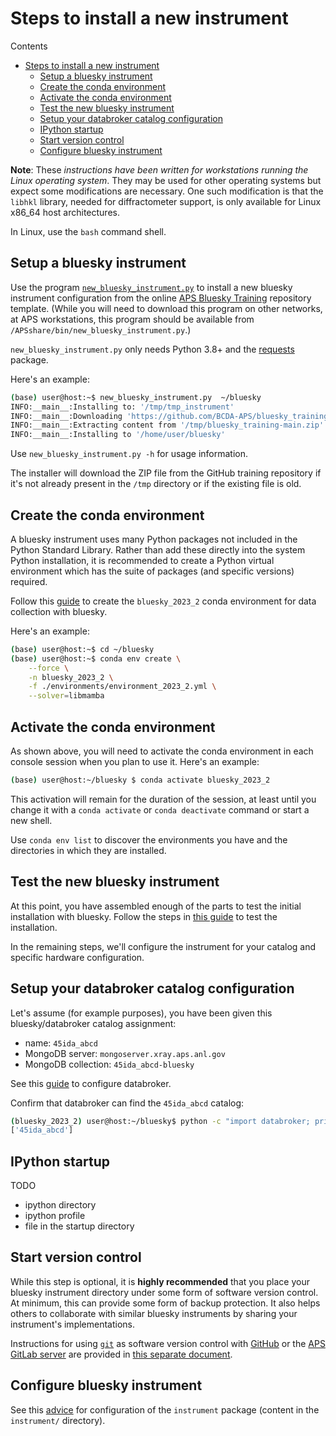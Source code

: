 # Steps to install a new instrument

Contents

- [Steps to install a new instrument](#steps-to-install-a-new-instrument)
  - [Setup a bluesky instrument](#setup-a-bluesky-instrument)
  - [Create the conda environment](#create-the-conda-environment)
  - [Activate the conda environment](#activate-the-conda-environment)
  - [Test the new bluesky instrument](#test-the-new-bluesky-instrument)
  - [Setup your databroker catalog configuration](#setup-your-databroker-catalog-configuration)
  - [IPython startup](#ipython-startup)
  - [Start version control](#start-version-control)
  - [Configure bluesky instrument](#configure-bluesky-instrument)

**Note**:  These *instructions have been written for workstations running the
Linux operating system*.  They may be used for other operating systems but
expect some modifications are necessary.  One such modification is that the
`libhkl` library, needed for diffractometer support, is only available for Linux
x86_64 host architectures.

In Linux, use the `bash` command shell.

## Setup a bluesky instrument

Use the program
[`new_bluesky_instrument.py`](https://github.com/BCDA-APS/bluesky_training/blob/main/resources/new_bluesky_instrument.py)
to install a new bluesky instrument configuration from the online [APS Bluesky
Training](https://github.com/BCDA-APS/bluesky_training) repository template.
(While you will need to download this program on other networks, at APS
workstations, this program should be available from
`/APSshare/bin/new_bluesky_instrument.py`.)

`new_bluesky_instrument.py` only needs Python 3.8+ and the
[requests](https://docs.python-requests.org/en/latest/index.html) package.

Here's an example:

```bash
(base) user@host:~$ new_bluesky_instrument.py  ~/bluesky
INFO:__main__:Installing to: '/tmp/tmp_instrument'
INFO:__main__:Downloading 'https://github.com/BCDA-APS/bluesky_training/archive/refs/heads/main.zip'
INFO:__main__:Extracting content from '/tmp/bluesky_training-main.zip'
INFO:__main__:Installing to '/home/user/bluesky'
```

Use `new_bluesky_instrument.py -h` for usage information.

The installer will download the ZIP file from the GitHub training repository if it's not already
present in the `/tmp` directory or if the existing file is old.

## Create the conda environment

A bluesky instrument uses many Python packages not included in the Python
Standard Library.  Rather than add these directly into the system Python
installation, it is recommended to create a Python virtual environment which has
the suite of packages (and specific versions) required.

Follow this [guide](./conda_environment.md) to create the `bluesky_2023_2` conda
environment for
data collection with bluesky.

Here's an example:

```bash
(base) user@host:~$ cd ~/bluesky
(base) user@host:~$ conda env create \
    --force \
    -n bluesky_2023_2 \
    -f ./environments/environment_2023_2.yml \
    --solver=libmamba
```

## Activate the conda environment

As shown above, you will need to activate the conda environment in each console
session when you plan to use it.  Here's an example:

```bash
(base) user@host:~/bluesky $ conda activate bluesky_2023_2
```

This activation will remain for the duration of the session, at least until you
change it with a `conda activate` or `conda deactivate` command or start a new
shell.

Use `conda env list` to discover the environments you have and the directories
in which they are installed.

## Test the new bluesky instrument

At this point, you have assembled enough of the parts to test the initial
installation with bluesky. Follow the steps in [this
guide](./test_new_bluesky_instrument.md) to test the installation.

In the remaining steps, we'll configure the instrument for your catalog and
specific hardware configuration.

## Setup your databroker catalog configuration

Let's assume (for example purposes), you have been given this bluesky/databroker
catalog assignment:

- name: `45ida_abcd`
- MongoDB server: `mongoserver.xray.aps.anl.gov`
- MongoDB collection: `45ida_abcd-bluesky`

See this [guide](./configure_databroker.md) to configure databroker.

Confirm that databroker can find the `45ida_abcd` catalog:

```bash
(bluesky_2023_2) user@host:~/bluesky$ python -c "import databroker; print(list(databroker.catalog))"
['45ida_abcd']
```

## IPython startup

TODO

- ipython directory
- ipython profile
- file in the startup directory

## Start version control

While this step is optional, it is **highly recommended** that you place your
bluesky instrument directory under some form of software version control.  At
minimum, this can provide some form of backup protection.  It also helps others
to collaborate with similar bluesky instruments by sharing your instrument's
implementations.

Instructions for using [`git`](https://git-scm.com/) as software version control
with [GitHub](https://github.com/) or the [APS GitLab
server](https://git.aps.anl.gov/) are provided in [this separate
document](./git-help.md).

## Configure bluesky instrument

See this [advice](./configure_bluesky_instrument.md) for configuration of the
`instrument` package (content in the `instrument/` directory).
